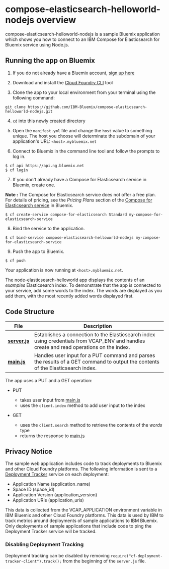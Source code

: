 # compose-elasticsearch-helloworld-nodejs overview

compose-elasticsearch-helloworld-nodejs is a sample Bluemix application which shows you how to connect to an IBM Compose for Elasticsearch for Bluemix service using Node.js.

## Running the app on Bluemix

1. If you do not already have a Bluemix account, [sign up here][bluemix_signup_url]

2. Download and install the [Cloud Foundry CLI][cloud_foundry_url] tool

3. Clone the app to your local environment from your terminal using the following command:

  ```
  git clone https://github.com/IBM-Bluemix/compose-elasticsearch-helloworld-nodejs.git
  ```

4. `cd` into this newly created directory

5. Open the `manifest.yml` file and change the `host` value to something unique. The host you choose will determinate the subdomain of your application's URL:  `<host>.mybluemix.net`

6. Connect to Bluemix in the command line tool and follow the prompts to log in.

  ```
  $ cf api https://api.ng.bluemix.net
  $ cf login
  ```

7. If you don't already have a Compose for Elasticsearch service in Bluemix, create one.

  **Note :** The Compose for Elasticsearch service does not offer a free plan. For details of pricing, see the _Pricing Plans_ section of the [Compose for Elasticsearch service][compose_for_elasticsearch_url] in Bluemix.

  ```
  $ cf create-service compose-for-elasticsearch Standard my-compose-for-elasticsearch-service
  ```

8. Bind the service to the application.

  ```
  $ cf bind-service compose-elasticsearch-helloworld-nodejs my-compose-for-elasticsearch-service
  ```
  
9. Push the app to Bluemix.

  ```
  $ cf push
  ```

Your application is now running at `<host>.mybluemix.net`.

The node-elasticsearch-helloworld app displays the contents of an _examples_ Elasticsearch index. To demonstrate that the app is connected to your service, add some words to the index. The words are displayed as you add them, with the most recently added words displayed first.

## Code Structure

| File | Description |
| ---- | ----------- |
|[**server.js**](server.js)|Establishes a connection to the Elasticsearch index using credentials from VCAP_ENV and handles create and read operations on the index. |
|[**main.js**](public/javascripts/main.js)|Handles user input for a PUT command and parses the results of a GET command to output the contents of the Elasticsearch index.|

The app uses a PUT and a GET operation:

- PUT
  - takes user input from [main.js](public/javascript/main.js)
  - uses the `client.index` method to add user input to the index

- GET
  - uses the `client.search` method to retrieve the contents of the _words_ type
  - returns the response to [main.js](public/javascript/main.js)

## Privacy Notice
The sample web application includes code to track deployments to Bluemix and other Cloud Foundry platforms. The following information is sent to a [Deployment Tracker](https://github.com/cloudant-labs/deployment-tracker) service on each deployment:

* Application Name (application_name)
* Space ID (space_id)
* Application Version (application_version)
* Application URIs (application_uris)

This data is collected from the VCAP_APPLICATION environment variable in IBM Bluemix and other Cloud Foundry platforms. This data is used by IBM to track metrics around deployments of sample applications to IBM Bluemix. Only deployments of sample applications that include code to ping the Deployment Tracker service will be tracked.

### Disabling Deployment Tracking

Deployment tracking can be disabled by removing `require("cf-deployment-tracker-client").track();` from the beginning of the `server.js` file.

[compose_for_elasticsearch_url]: https://console.ng.bluemix.net/catalog/services/compose-for-elasticsearch/
[bluemix_signup_url]: https://ibm.biz/compose-for-elasticsearch-signup
[cloud_foundry_url]: https://github.com/cloudfoundry/cli
